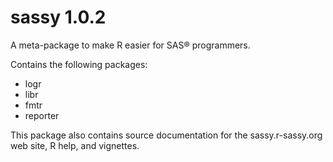 # sassy 1.0.2

A meta-package to make R easier for SAS® programmers.  

Contains the following packages:

* logr
* libr
* fmtr
* reporter

This package also contains source documentation for the 
sassy.r-sassy.org web site, R help, and vignettes.

